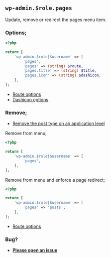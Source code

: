 ## `wp-admin.$role.pages`

Update, remove or redirect the pages menu item.

### Options;

```php
<?php

return [
    'wp-admin.$role|$username' => [
        'pages',
        'pages' => (string) $route,
        'pages.title' => (string) $title,
        'pages.icon' => (string) $dashicon,
    ],
];
```

* [Route options](../route-options.md)
* [Dashicon options](https://developer.wordpress.org/resource/dashicons/#editor-customchar)

### Remove;

* [Remove the post type on an application level](../application/posttype)

Remove from menu;

```php
<?php

return [
    'wp-admin.$role|$username' => [
        'pages',
    ],
];
```

Remove from menu and enforce a page redirect;

```php
<?php

return [
    'wp-admin.$role|$username' => [
        'pages' => 'posts',
    ],
];
```

* [Route options](../route-options.md)

### Bug?

* **[Please open an issue](https://github.com/soberwp/intervention/issues/new?title=[wp-admin.pages]&labels=bug&assignees=darrenjacoby)**
